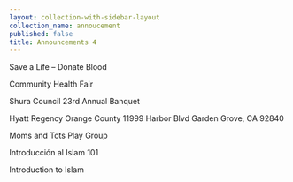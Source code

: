 ```yaml
---
layout: collection-with-sidebar-layout
collection_name: annoucement
published: false
title: Announcements 4
---
```

Save a Life – Donate Blood

Community Health Fair

Shura Council 23rd Annual Banquet

Hyatt Regency Orange County 11999 Harbor Blvd Garden Grove, CA 92840

Moms and Tots Play Group

Introducción al Islam 101

Introduction to Islam

